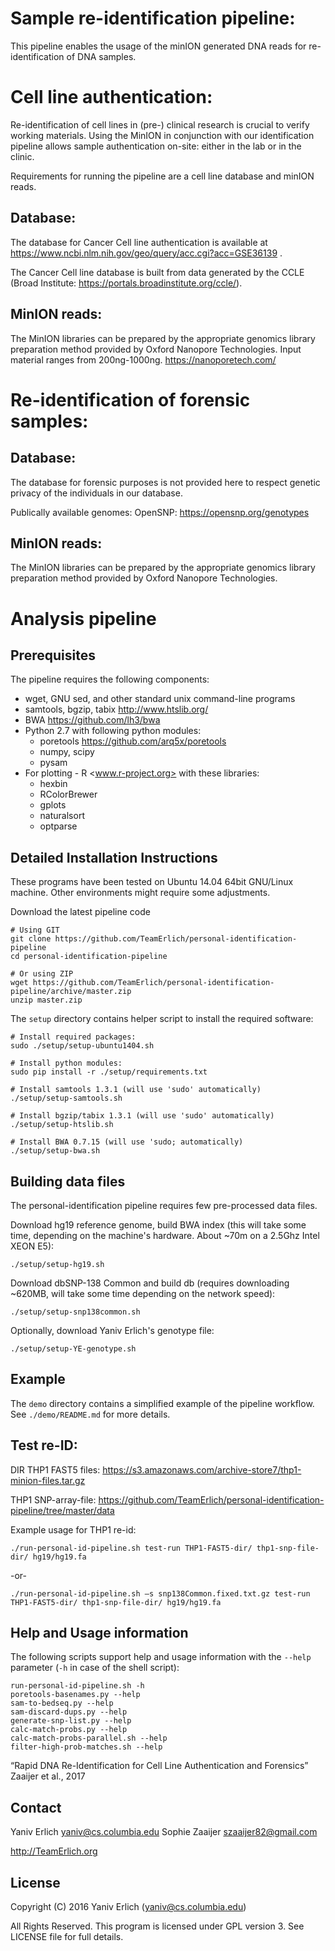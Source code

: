 Sample re-identification pipeline: 
================================


This pipeline enables the usage of the minION generated DNA reads for re-identification of DNA samples. 



Cell line authentication: 
============================
Re-identification of cell lines in (pre-) clinical research is crucial to verify working materials. Using the MinION in conjunction with our identification pipeline allows sample authentication on-site: either in the lab or in the clinic. 

Requirements for running the pipeline are a cell line database and minION reads. 

Database: 
----------
The database for Cancer Cell line authentication is available
at   https://www.ncbi.nlm.nih.gov/geo/query/acc.cgi?acc=GSE36139 .

The Cancer Cell line database is built from data generated by the CCLE (Broad Institute:  https://portals.broadinstitute.org/ccle/). 

MinION reads: 
-------------
The MinION libraries can be prepared by the appropriate genomics library preparation method provided by Oxford Nanopore Technologies. Input material ranges from 200ng-1000ng. 
https://nanoporetech.com/


Re-identification of forensic samples:
=======================================

Database: 
--------------
The database for forensic purposes is not provided here to respect genetic privacy of the individuals in our database. 

Publically available genomes: 
OpenSNP: https://opensnp.org/genotypes


MinION reads: 
---------------
The MinION libraries can be prepared by the appropriate genomics library preparation method provided by Oxford Nanopore Technologies. 




Analysis pipeline
===================

Prerequisites
-------------

The pipeline requires the following components:

* wget, GNU sed, and other standard unix command-line programs
* samtools, bgzip, tabix <http://www.htslib.org/>
* BWA <https://github.com/lh3/bwa>
* Python 2.7 with following python modules:
    * poretools <https://github.com/arq5x/poretools>
    * numpy, scipy
    * pysam
* For plotting - R <www.r-project.org> with these libraries:
    * hexbin
    * RColorBrewer
    * gplots
    * naturalsort
    * optparse

Detailed Installation Instructions
----------------------------------

These programs have been tested on Ubuntu 14.04 64bit GNU/Linux machine.
Other environments might require some adjustments.

Download the latest pipeline code

    # Using GIT
    git clone https://github.com/TeamErlich/personal-identification-pipeline
    cd personal-identification-pipeline

    # Or using ZIP
    wget https://github.com/TeamErlich/personal-identification-pipeline/archive/master.zip
    unzip master.zip

The `setup` directory contains helper script to install the required software:

    # Install required packages:
    sudo ./setup/setup-ubuntu1404.sh

    # Install python modules:
    sudo pip install -r ./setup/requirements.txt

    # Install samtools 1.3.1 (will use 'sudo' automatically)
    ./setup/setup-samtools.sh

    # Install bgzip/tabix 1.3.1 (will use 'sudo' automatically)
    ./setup/setup-htslib.sh

    # Install BWA 0.7.15 (will use 'sudo; automatically)
    ./setup/setup-bwa.sh


Building data files
-------------------

The personal-identification pipeline requires few pre-processed data files.

Download hg19 reference genome, build BWA index (this will take some time,
depending on the machine's hardware. About ~70m on a 2.5Ghz Intel XEON E5):

    ./setup/setup-hg19.sh

Download dbSNP-138 Common and build db (requires downloading ~620MB,
will take some time depending on the network speed):

    ./setup/setup-snp138common.sh

Optionally, download Yaniv Erlich's genotype file:

    ./setup/setup-YE-genotype.sh

Example
-------

The `demo` directory contains a simplified example of the pipeline workflow.
See `./demo/README.md` for more details.


Test re-ID:
-----------------

DIR THP1 FAST5 files: 
https://s3.amazonaws.com/archive-store7/thp1-minion-files.tar.gz

THP1 SNP-array-file:
https://github.com/TeamErlich/personal-identification-pipeline/tree/master/data

Example usage for THP1 re-id: 
```
./run-personal-id-pipeline.sh test-run THP1-FAST5-dir/ thp1-snp-file-dir/ hg19/hg19.fa
```

-or-

```
./run-personal-id-pipeline.sh –s snp138Common.fixed.txt.gz test-run THP1-FAST5-dir/ thp1-snp-file-dir/ hg19/hg19.fa

```

Help and Usage information
--------------------------

The following scripts support help and usage information with
the `--help` parameter (`-h` in case of the shell script):

    run-personal-id-pipeline.sh -h
    poretools-basenames.py --help
    sam-to-bedseq.py --help
    sam-discard-dups.py --help
    generate-snp-list.py --help
    calc-match-probs.py --help
    calc-match-probs-parallel.sh --help
    filter-high-prob-matches.sh --help


“Rapid DNA Re-Identification for Cell Line Authentication and Forensics” Zaaijer et al., 2017

Contact
-------

Yaniv Erlich <yaniv@cs.columbia.edu>
Sophie Zaaijer <szaaijer82@gmail.com>

<http://TeamErlich.org>


License
-------

Copyright (C) 2016 Yaniv Erlich (yaniv@cs.columbia.edu)

All Rights Reserved.
This program is licensed under GPL version 3.
See LICENSE file for full details.
